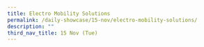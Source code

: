 ```yaml
---
title: Electro Mobility Solutions
permalink: /daily-showcase/15-nov/electro-mobility-solutions/
description: ""
third_nav_title: 15 Nov (Tue)
---
```


